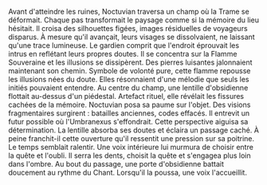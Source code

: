 Avant d'atteindre les ruines, Noctuvian traversa un champ où la Trame se déformait.
Chaque pas transformait le paysage comme si la mémoire du lieu hésitait.
Il croisa des silhouettes figées, images résiduelles de voyageurs disparus.
À mesure qu'il avançait, leurs visages se dissolvaient, ne laissant qu'une trace lumineuse.
Le gardien comprit que l'endroit éprouvait les intrus en reflétant leurs propres doutes.
Il se concentra sur la Flamme Souveraine et les illusions se dissipèrent.
Des pierres luisantes jalonnaient maintenant son chemin.
Symbole de volonté pure, cette flamme repousse les illusions nées du doute.
Elles résonnaient d'une mélodie que seuls les initiés pouvaient entendre.
Au centre du champ, une lentille d'obsidienne flottait au-dessus d'un piédestal.
Artefact rituel, elle révélait les fissures cachées de la mémoire.
Noctuvian posa sa paume sur l'objet.
Des visions fragmentaires surgirent : batailles anciennes, codes effacés.
Il entrevit un futur possible où l'Umbranexus s'effondrait.
Cette perspective aiguisa sa détermination.
La lentille absorba ses doutes et éclaira un passage caché.
À peine franchit-il cette ouverture qu'il ressentit une pression sur sa poitrine.
Le temps semblait ralentir.
Une voix intérieure lui murmura de choisir entre la quête et l'oubli.
Il serra les dents, choisit la quête et s'engagea plus loin dans l'ombre.
Au bout du passage, une porte d'obsidienne battait doucement au rythme du Chant.
Lorsqu'il la poussa, une voix l'accueillit.
